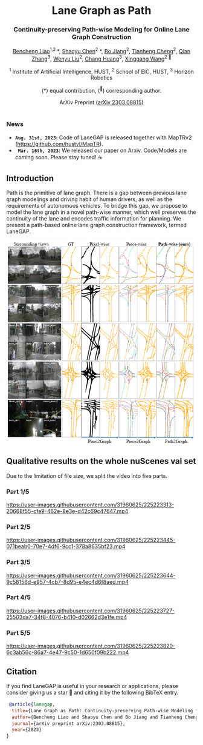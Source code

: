 <div align="center">
<h1>Lane Graph as Path </h1>
<h3>Continuity-preserving Path-wise Modeling for Online Lane Graph Construction</h3>

[Bencheng Liao](https://github.com/LegendBC)<sup>1,2</sup> \*, [Shaoyu Chen](https://scholar.google.com/citations?user=PIeNN2gAAAAJ&hl=en&oi=sra)<sup>2</sup> \*, [Bo Jiang](https://github.com/rb93dett)<sup>2</sup>, [Tianheng Cheng](https://scholar.google.com/citations?user=PH8rJHYAAAAJ&hl=zh-CN)<sup>2</sup>, [Qian Zhang](https://scholar.google.com/citations?user=pCY-bikAAAAJ&hl=zh-CN)<sup>3</sup>, [Wenyu Liu](http://eic.hust.edu.cn/professor/liuwenyu/)<sup>2</sup>, [Chang Huang](https://scholar.google.com/citations?user=IyyEKyIAAAAJ&hl=zh-CN)<sup>3</sup>, [Xinggang Wang](https://xinggangw.info/)<sup>2 :email:</sup>
 
<sup>1</sup>  Institute of Artificial Intelligence, HUST, <sup>2</sup>  School of EIC, HUST,  <sup>3</sup> Horizon Robotics

(\*) equal contribution, (<sup>:email:</sup>) corresponding author.

ArXiv Preprint ([arXiv 2303.08815](https://arxiv.org/abs/2303.08815))

</div>


#



### News



* **`Aug. 31st, 2023`:** Code of LaneGAP is released together with MapTRv2 (https://github.com/hustvl/MapTR).
* **` Mar. 16th, 2023`:** We released our paper on Arxiv. Code/Models are coming soon. Please stay tuned! ☕️


## Introduction
Path is the primitive of lane graph. There is a gap between previous lane graph modelings and driving habit of human drivers, as well as the requirements of autonomous vehicles. To bridge this gap, we propose to model the lane graph in a novel path-wise manner, which well preserves the continuity of the lane and encodes traffic information for planning. We present a path-based online lane graph construction framework, termed LaneGAP.


<div align="center">
<img src="assets/qualitative_comparison.png" />
</div>



## Qualitative results on the whole nuScenes val set
Due to the limitation of file size, we split the video into five parts.
### Part 1/5


https://user-images.githubusercontent.com/31960625/225223313-20668f55-cfe9-462e-8e3e-d42c69c47647.mp4


### Part 2/5



https://user-images.githubusercontent.com/31960625/225223445-071beab0-70e7-4df6-9cc1-378a8635bf23.mp4


### Part 3/5



https://user-images.githubusercontent.com/31960625/225223644-9c58156d-e957-4cb7-8d95-e4ec4d6f8aed.mp4



### Part 4/5



https://user-images.githubusercontent.com/31960625/225223727-25503da7-34f8-4076-b410-d02662d3e1fe.mp4



### Part 5/5


https://user-images.githubusercontent.com/31960625/225223820-6c3ab56c-86a7-4e47-9c50-1d650f09b222.mp4




## Citation
If you find LaneGAP is useful in your research or applications, please consider giving us a star 🌟 and citing it by the following BibTeX entry.

```bibtex
 @article{lanegap,
  title={Lane Graph as Path: Continuity-preserving Path-wise Modeling for Online Lane Graph Construction},
  author={Bencheng Liao and Shaoyu Chen and Bo Jiang and Tianheng Cheng and Qian Zhang and Wenyu Liu and Chang Huang and Xinggang Wang},
  journal={arXiv preprint arXiv:2303.08815},
  year={2023}
}
```
